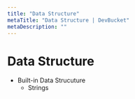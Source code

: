 ```yaml
---
title: "Data Structure"
metaTitle: "Data Structure | DevBucket"
metaDescription: ""
---
```


# Data Structure

- Built-in Data Strucuture
    - Strings
